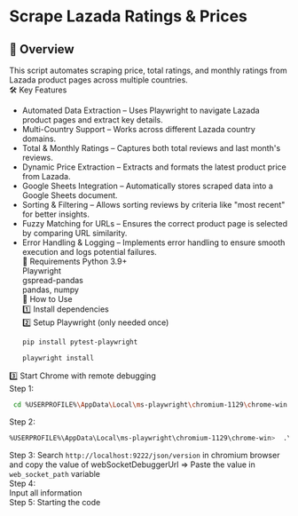 # Scrape Lazada Ratings & Prices

## 📌 Overview  
This script automates scraping price, total ratings, and monthly ratings from Lazada product pages across multiple countries.  
🛠️ Key Features  
* Automated Data Extraction – Uses Playwright to navigate Lazada product pages and extract key details.  
* Multi-Country Support – Works across different Lazada country domains.  
* Total & Monthly Ratings – Captures both total reviews and last month's reviews.   
* Dynamic Price Extraction – Extracts and formats the latest product price from Lazada.  
* Google Sheets Integration – Automatically stores scraped data into a Google Sheets document.  
* Sorting & Filtering – Allows sorting reviews by criteria like "most recent" for better insights.  
* Fuzzy Matching for URLs – Ensures the correct product page is selected by comparing URL similarity.  
* Error Handling & Logging – Implements error handling to ensure smooth execution and logs potential failures.  
🔧 Requirements
Python 3.9+  
Playwright   
gspread-pandas   
pandas, numpy   
🚀 How to Use  
1️⃣ Install dependencies  
2️⃣ Setup Playwright (only needed once)
  ``` bash
  pip install pytest-playwright
  ```  
  ``` bash
  playwright install  
  ```
  
3️⃣ Start Chrome with remote debugging  
Step 1:   
```bash
 cd %USERPROFILE%\AppData\Local\ms-playwright\chromium-1129\chrome-win  
```
Step 2:  
``` bash
%USERPROFILE%\AppData\Local\ms-playwright\chromium-1129\chrome-win>  .\chrome --remote-debugging-port=9222
```
Step 3:
Search ```http://localhost:9222/json/version``` in chromium browser and copy the value of webSocketDebuggerUrl => Paste the value in  ```web_socket_path``` variable  
Step 4:  
Input all information  
Step 5:
Starting the code










 
